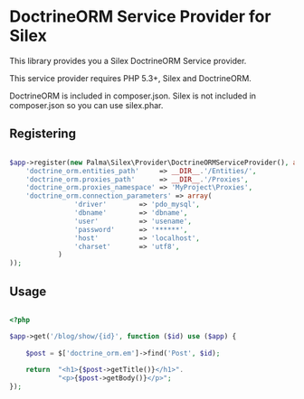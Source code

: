 DoctrineORM Service Provider for Silex
======================================
This library provides you a Silex DoctrineORM Service provider.

This service provider requires PHP 5.3+, Silex and DoctrineORM.

DoctrineORM is included in composer.json. Silex is not included in composer.json so you can use silex.phar.

Registering
-----------
```php

$app->register(new Palma\Silex\Provider\DoctrineORMServiceProvider(), array(
    'doctrine_orm.entities_path'     => __DIR__.'/Entities/',
    'doctrine_orm.proxies_path'      => __DIR__.'/Proxies',
    'doctrine_orm.proxies_namespace' => 'MyProject\Proxies',
    'doctrine_orm.connection_parameters' => array(
    			'driver'        => 'pdo_mysql',
                'dbname'        => 'dbname',
                'user'          => 'usename',
                'password'      => '******',
                'host'          => 'localhost',
                'charset'       => 'utf8',
    		)
));
```

Usage
-----

```php

<?php

$app->get('/blog/show/{id}', function ($id) use ($app) {
    
    $post = $['doctrine_orm.em']->find('Post', $id);
	
	return  "<h1>{$post->getTitle()}</h1>".
            "<p>{$post->getBody()}</p>";
});

```